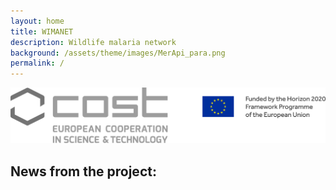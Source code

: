 ```yaml
---
layout: home
title: WIMANET
description: Wildlife malaria network
background: /assets/theme/images/MerApi_para.png
permalink: /
---
```


![COST-logo](/assets/theme/images/COSTEU.png)

## News from the project:
